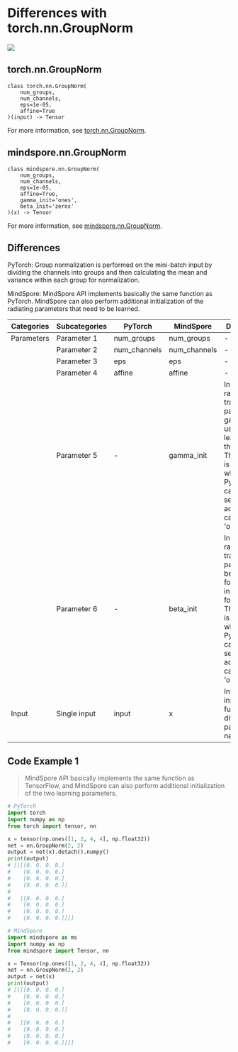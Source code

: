 # Differences with torch.nn.GroupNorm

<a href="https://gitee.com/mindspore/docs/blob/r2.1/docs/mindspore/source_en/note/api_mapping/pytorch_diff/GroupNorm.md" target="_blank"><img src="https://mindspore-website.obs.cn-north-4.myhuaweicloud.com/website-images/r2.1/resource/_static/logo_source_en.png"></a>

## torch.nn.GroupNorm

```text
class torch.nn.GroupNorm(
    num_groups,
    num_channels,
    eps=1e-05,
    affine=True
)(input) -> Tensor
```

For more information, see [torch.nn.GroupNorm](https://pytorch.org/docs/1.8.1/generated/torch.nn.GroupNorm.html).

## mindspore.nn.GroupNorm

```text
class mindspore.nn.GroupNorm(
    num_groups,
    num_channels,
    eps=1e-05,
    affine=True,
    gamma_init='ones',
    beta_init='zeros'
)(x) -> Tensor
```

For more information, see [mindspore.nn.GroupNorm](https://mindspore.cn/docs/en/r2.1/api_python/nn/mindspore.nn.GroupNorm.html).

## Differences

PyTorch: Group normalization is performed on the mini-batch input by dividing the channels into groups and then calculating the mean and variance within each group for normalization.

MindSpore: MindSpore API implements basically the same function as PyTorch. MindSpore can also perform additional initialization of the radiating parameters that need to be learned.

| Categories | Subcategories |PyTorch | MindSpore | Difference |
| ---- | ----- | ------- | --------- | ------------- |
| Parameters | Parameter 1 | num_groups | num_groups   | - |
|      | Parameter 2 | num_channels | num_channels | - |
|      | Parameter 3 | eps          | eps          | -|
|      | Parameter 4 | affine       | affine       | -|
|      | Parameter 5 | -            | gamma_init   | Initialize the radial transform parameter gamma used for learning in the formula. The default is 'ones', while PyTorch cannot be set additionally, can only be 'ones'. |
|      | Parameter 6 | -           | beta_init    | Initialize the radial transform parameter beta used for learning in the formula. The default is 'ones', while PyTorch cannot be set additionally, can only be 'ones'. |
| Input | Single input | input        | x            | Interface input, same function, different parameter names          |

## Code Example 1

> MindSpore API basically implements the same function as TensorFlow, and MindSpore can also perform additional initialization of the two learning parameters.

```python
# PyTorch
import torch
import numpy as np
from torch import tensor, nn

x = tensor(np.ones([1, 2, 4, 4], np.float32))
net = nn.GroupNorm(2, 2)
output = net(x).detach().numpy()
print(output)
# [[[[0. 0. 0. 0.]
#    [0. 0. 0. 0.]
#    [0. 0. 0. 0.]
#    [0. 0. 0. 0.]]
#
#   [[0. 0. 0. 0.]
#    [0. 0. 0. 0.]
#    [0. 0. 0. 0.]
#    [0. 0. 0. 0.]]]]

# MindSpore
import mindspore as ms
import numpy as np
from mindspore import Tensor, nn

x = Tensor(np.ones([1, 2, 4, 4], np.float32))
net = nn.GroupNorm(2, 2)
output = net(x)
print(output)
# [[[[0. 0. 0. 0.]
#    [0. 0. 0. 0.]
#    [0. 0. 0. 0.]
#    [0. 0. 0. 0.]]
#
#   [[0. 0. 0. 0.]
#    [0. 0. 0. 0.]
#    [0. 0. 0. 0.]
#    [0. 0. 0. 0.]]]]
```
